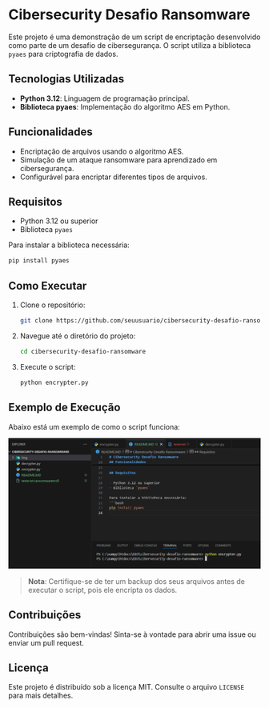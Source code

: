 # Cibersecurity Desafio Ransomware

Este projeto é uma demonstração de um script de encriptação desenvolvido como parte de um desafio de cibersegurança. O script utiliza a biblioteca `pyaes` para criptografia de dados.

## Tecnologias Utilizadas

- **Python 3.12**: Linguagem de programação principal.
- **Biblioteca pyaes**: Implementação do algoritmo AES em Python.

## Funcionalidades

- Encriptação de arquivos usando o algoritmo AES.
- Simulação de um ataque ransomware para aprendizado em cibersegurança.
- Configurável para encriptar diferentes tipos de arquivos.

## Requisitos

- Python 3.12 ou superior
- Biblioteca `pyaes`

Para instalar a biblioteca necessária:
```bash
pip install pyaes
```

## Como Executar

1. Clone o repositório:
   ```bash
   git clone https://github.com/seuusuario/cibersecurity-desafio-ransomware.git
   ```
2. Navegue até o diretório do projeto:
   ```bash
   cd cibersecurity-desafio-ransomware
   ```
3. Execute o script:
   ```bash
   python encrypter.py
   ```

## Exemplo de Execução

Abaixo está um exemplo de como o script funciona:

![Exemplo de Execução](img/exec.png)

> **Nota**: Certifique-se de ter um backup dos seus arquivos antes de executar o script, pois ele encripta os dados.

## Contribuições

Contribuições são bem-vindas! Sinta-se à vontade para abrir uma issue ou enviar um pull request.

## Licença

Este projeto é distribuído sob a licença MIT. Consulte o arquivo `LICENSE` para mais detalhes.
